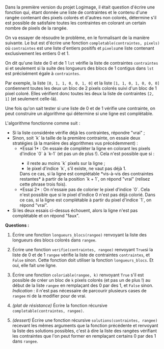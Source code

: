 Dans la première version du projet Logimage, il était question d'écrire une
fonction qui, étant donnée une liste de contraintes et le contenu d'une rangée
contenant des pixels colorés et d'autres non colorés, 
détermine s'il est possible de satisfaire toutes les contraintes en colorant
un certain nombre de pixels de la rangée.

On va essayer de résoudre le problème, en le formalisant de la manière
suivante. Le but est d'écrire une fonction 
`completable(contraintes, pixels)` où `contraintes` est une liste 
d'entiers positifs et `pixels`une liste
contenant exclusivement les entiers 0 et 1.

On dit qu'une liste de 0 et de 1 `lst` vérifie la liste de contraintes
`contraintes` si et seulement si la suite des longueurs des blocs de 1 contigus
dans `lst` est précisément égale à `contraintes`. 

Par exemple, la liste `[0, 1, 1, 0, 0, 1, 0]` 
et la liste `[1, 1, 0, 1, 0, 0, 0]`
contiennent toutes les deux un bloc de 2 pixels colorés suivi d'un bloc de 1
pixel coloré. Elles vérifient donc toutes les deux la liste de contraintes 
`[2, 1]` (et seulement celle-là).

Une fois qu'on sait tester si une liste de 0 et de 1 vérifie une contrainte,
on peut construire un algorithme qui détermine si une ligne est complétable.
 
L'algorithme fonctionne comme suit :

<ul>
<li> Si la liste considérée vérifie déjà les contraintes, répondre "vrai" ;
<li> Sinon, soit `k` la taille de la première contrainte, on essaie deux
 stratégies (à la manière des algorithmes vus précédemment) :
    <ul>
    <li> <div>*Essai 1* : On essaie de compléter la ligne en colorant les pixels
    d'indice
     `0` à `k-1` (et pas un de plus !). Cela n'est possible que si :
        <ul>
        <li> il reste au moins `k` pixels sur la ligne ;
        <li> le pixel d'indice `k`, s'il existe, ne vaut pas déjà 1.
        </ul>
      Dans ce cas, si la ligne est complétable *vis-à-vis des contraintes 
      restantes* à partir de la position `k + 1`, on répond "vrai" 
      (relisez cette phrase trois fois).</div>
    <li> *Essai 2* : On n'essaie pas de colorier le pixel d'indice `0`. 
      Cela n'est possible que si le pixel d'indice 0 n'est pas déjà colorié.  
      Dans ce cas, si la ligne est complétable à partir du pixel d'indice `1`, 
      on répond "vrai".
    </ul>
<li> Si les deux essais ci-dessus échouent, alors la ligne n'est pas complétable
  et on répond "faux".
</ul>
  
**Questions :**

1. Écrire une fonction `longueurs_blocs(rangee)` renvoyant la
 liste des longueurs des blocs colorés dans `rangee`. 

2. Écrire une fonction `verifie(contraintes, rangee)` renvoyant `True`si la
   liste de 0 et de 1 `rangee` vérifie la liste de contraintes `contraintes`,
   et `False` sinon. Cette fonction doit utiliser la fonction 
   `longueurs_blocs`. Et oui, elle fait une ligne.
   
3. Écrire une fonction `coloriable(rangee, k)` renvoyant `True` s'il est
   possible de créer un bloc de `k` pixels colorés (et pas un de plus !) 
   au début de la liste `rangee` en remplaçant des 0 par des 1, et `False` 
   sinon. *Indication* : il n'est pas nécessaire de parcourir plusieurs cases de
   `rangee` ni de la modifier pour de vrai.

4. *(plat de résistance)* Écrire la fonction récursive 
   `completable(contraintes, rangee)`. 

5. *(dessert)* Écrire une fonction récursive 
   `solutions(contraintes, rangee)` recevant les mêmes arguments que la
   fonction précédente et renvoyant la liste des solutions possibles, c'est à
   dire la liste des rangées vérifiant les contraintes que l'on peut former
   en remplaçant certains 0 par des 1 dans `rangee`. 
